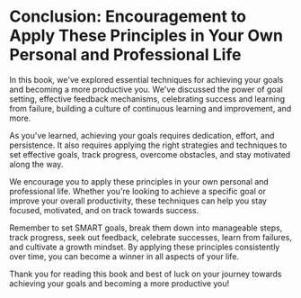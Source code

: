 Conclusion: Encouragement to Apply These Principles in Your Own Personal and Professional Life
==============================================================================================

In this book, we've explored essential techniques for achieving your goals and becoming a more productive you. We've discussed the power of goal setting, effective feedback mechanisms, celebrating success and learning from failure, building a culture of continuous learning and improvement, and more.

As you've learned, achieving your goals requires dedication, effort, and persistence. It also requires applying the right strategies and techniques to set effective goals, track progress, overcome obstacles, and stay motivated along the way.

We encourage you to apply these principles in your own personal and professional life. Whether you're looking to achieve a specific goal or improve your overall productivity, these techniques can help you stay focused, motivated, and on track towards success.

Remember to set SMART goals, break them down into manageable steps, track progress, seek out feedback, celebrate successes, learn from failures, and cultivate a growth mindset. By applying these principles consistently over time, you can become a winner in all aspects of your life.

Thank you for reading this book and best of luck on your journey towards achieving your goals and becoming a more productive you!
